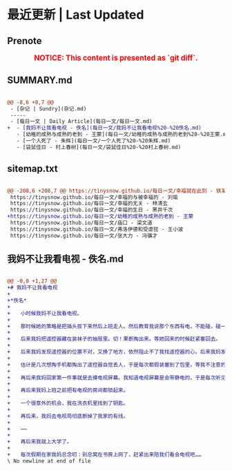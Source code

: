 # 最近更新 | Last Updated

## Prenote

<p style="font-size: larger; font-weight: bold; color: red; text-align: center;">NOTICE: This content is presented as `git diff`.</p>

## SUMMARY.md

```diff

@@ -8,6 +8,7 @@
 - [杂记 | Sundry](杂记.md)
 -----
 - [每日一文 | Daily Article](每日一文/每日一文.md)
+  - [我妈不让我看电视 - 佚名](每日一文/我妈不让我看电视%20-%20佚名.md)
   - [幼稚的成熟与成熟的老到 - 王蒙](每日一文/幼稚的成熟与成熟的老到%20-%20王蒙.md)
   - [一个人死了 - 朱辉](每日一文/一个人死了%20-%20朱辉.md)
   - [袋鼠佳日 - 村上春树](每日一文/袋鼠佳日%20-%20村上春树.md)
```

## sitemap.txt

```diff

@@ -208,6 +208,7 @@ https://tinysnow.github.io/每日一文/幸福就在此刻 - 铁凝
 https://tinysnow.github.io/每日一文/幸福的与被幸福的 - 刘瑜
 https://tinysnow.github.io/每日一文/幸福的无关 - 林清玄
 https://tinysnow.github.io/每日一文/幸福的生日 - 黑井千次
+https://tinysnow.github.io/每日一文/幼稚的成熟与成熟的老到 - 王蒙
 https://tinysnow.github.io/每日一文/庙口 - 梁文道
 https://tinysnow.github.io/每日一文/弗洛伊德和受虐狂 - 王小波
 https://tinysnow.github.io/每日一文/张大力 - 冯骥才
```

## 我妈不让我看电视 - 佚名.md

```diff

@@ -0,0 +1,27 @@
+# 我妈不让我看电视
+
+*佚名*
+
+　　小时候我妈不让我看电视。
+
+　　那时候她的策略是把插头拔下来然后上班走人。然后教育我说那个东西有电，不能碰，碰一下就死。等她上班走了，我总是一声冷笑插上插头，各种欢乐。
+
+　　后来我妈把遥控器藏在装袜子的抽屉里。切！果断掏出来。等她回来的时候赶紧塞回去。
+
+　　后来我妈发现遥控器的位置不对，又换了地方，依然阻止不了我找遥控器的心。后来我妈发现音量的数字不对，果断把遥控器塞包里背到单位，晚上再背回来。
+
+　　估计是几次想掏手机都掏出了遥控器自觉丢人，于是每次都假装塞到了包里，等我不注意的时候再塞到我家一个大花瓶里。
+
+　　再后来我妈回家第一件事就是去摸电视屏幕。我知道电视屏幕是会带静电的，于是每次听见我妈开门我都会手舞足蹈去擦电视屏幕，时常把我电得无比雀跃。
+
+　　再后来我妈上班之前把有电视的房间都锁起来。
+
+　　一个很意外的机会，我在洗衣机里找到了钥匙。
+
+　　再后来，我妈去电视局彻底断掉了我家的有线。
+
+　　⋯⋯
+
+　　再后来我就上大学了。
+
+　　每次假期在家我妈总念叨：别总窝在书房上网了，赶紧出来陪我们看会电视吧……
\ No newline at end of file
```

